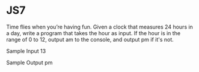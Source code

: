 # JS7

Time flies when you’re having fun.
Given a clock that measures 24 hours in a day, write a program that takes the hour as input. If the hour is in the range of 0 to 12, output am to the console, and output pm if it's not.

Sample Input
13

Sample Output
pm

